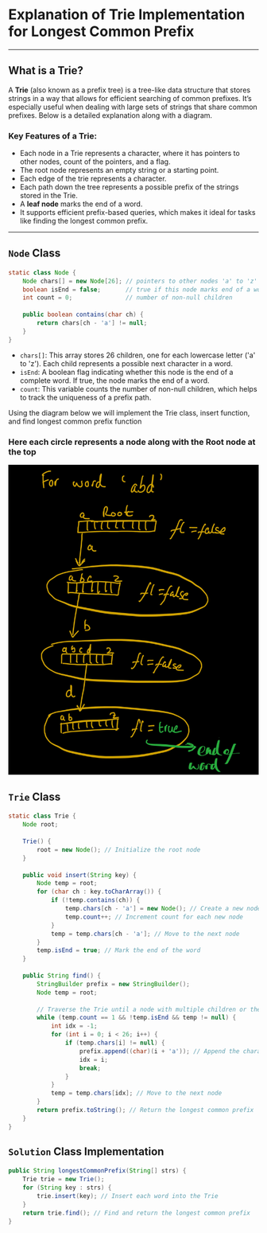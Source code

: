 # Explanation of Trie Implementation for Longest Common Prefix

---

## What is a Trie?

A **Trie** (also known as a prefix tree) is a tree-like data structure that stores strings in a way that allows for efficient searching of common prefixes. It’s especially useful when dealing with large sets of strings that share common prefixes.
Below is a detailed explanation along with a diagram.

### Key Features of a Trie:
- Each node in a Trie represents a character, where it has pointers to other nodes, count of the pointers, and a flag.
- The root node represents an empty string or a starting point.
- Each edge of the trie represents a character.
- Each path down the tree represents a possible prefix of the strings stored in the Trie.
- A **leaf node** marks the end of a word.
- It supports efficient prefix-based queries, which makes it ideal for tasks like finding the longest common prefix.

---

## `Node` Class

```java
static class Node {
    Node chars[] = new Node[26]; // pointers to other nodes 'a' to 'z'
    boolean isEnd = false;       // true if this node marks end of a word
    int count = 0;               // number of non-null children

    public boolean contains(char ch) {
        return chars[ch - 'a'] != null;
    }
}
```

- `chars[]`: This array stores 26 children, one for each lowercase letter ('a' to 'z'). Each child represents a possible next character in a word.
- `isEnd`: A boolean flag indicating whether this node is the end of a complete word. If true, the node marks the end of a word.
- `count`: This variable counts the number of non-null children, which helps to track the uniqueness of a prefix path.

Using the diagram below we will implement the Trie class, insert function, and find longest common prefix function</br>
### Here each circle represents a node along with the Root node at the top
![Trie structure diagram](images/Trie_pic1.jpg)

## `Trie` Class
```java
static class Trie {
    Node root;
    
    Trie() {
        root = new Node(); // Initialize the root node
    }

    public void insert(String key) {
        Node temp = root;
        for (char ch : key.toCharArray()) {
            if (!temp.contains(ch)) {
                temp.chars[ch - 'a'] = new Node(); // Create a new node if not present
                temp.count++; // Increment count for each new node
            }
            temp = temp.chars[ch - 'a']; // Move to the next node
        }
        temp.isEnd = true; // Mark the end of the word
    }

    public String find() {
        StringBuilder prefix = new StringBuilder();
        Node temp = root;
        
        // Traverse the Trie until a node with multiple children or the end of the word is reached
        while (temp.count == 1 && !temp.isEnd && temp != null) {
            int idx = -1;
            for (int i = 0; i < 26; i++) {
                if (temp.chars[i] != null) {
                    prefix.append((char)(i + 'a')); // Append the character to the prefix
                    idx = i;
                    break;
                }
            }
            temp = temp.chars[idx]; // Move to the next node
        }
        return prefix.toString(); // Return the longest common prefix
    }
}
```

## `Solution` Class Implementation
```java
public String longestCommonPrefix(String[] strs) {
    Trie trie = new Trie();
    for (String key : strs) {
        trie.insert(key); // Insert each word into the Trie
    }
    return trie.find(); // Find and return the longest common prefix
}
```




